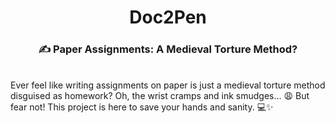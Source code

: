 <h1 align="center"><b>Doc2Pen</b></h1>
<h3 align="center">✍️ Paper Assignments: A Medieval Torture Method?</h3>
<br>
Ever feel like writing assignments on paper is just a medieval torture method disguised as homework? Oh, the wrist cramps and ink smudges... 😩 But fear not! This project is here to save your hands and sanity. 💻✨
